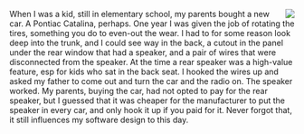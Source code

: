 <img src="http://scripting.com/images/2020/09/12/catalina.png" border="0" align="right">When I was a kid, still in elementary school, my parents bought a new car. A Pontiac Catalina, perhaps. One year I was given the job of rotating the tires, something you do to even-out the wear. I had to for some reason look deep into the trunk, and I could see way in the back, a cutout in the panel under the rear window that had a speaker, and a pair of wires that were disconnected from the speaker. At the time a rear speaker was a high-value feature, esp for kids who sat in the back seat. I hooked the wires up and asked my father to come out and turn the car and the radio on. The speaker worked. My parents, buying the car, had not opted to pay for the rear speaker, but I guessed that it was cheaper for the manufacturer to put the speaker in every car, and only hook it up if you paid for it. Never forgot that, it still influences my software design to this day. 

